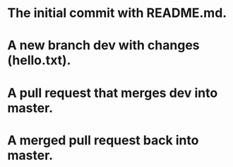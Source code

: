 # The initial commit with README.md.
# A new branch dev with changes (hello.txt).
# A pull request that merges dev into master.
# A merged pull request back into master.
